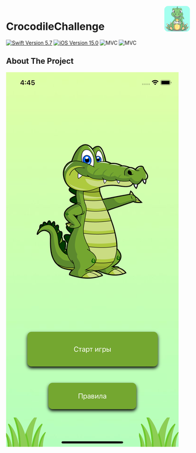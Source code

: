 <!-- HEADER -->
<img src="https://github.com/ReznikVD/CrocodileChallenge/blob/main/screenshots/logo.png" align="right"/>
<h1>CrocodileChallenge </h1>

<!-- PROJECT SHIELDS -->
<p align="left"> 
<a href="https://swift.org">
<img src="https://img.shields.io/badge/Swift-5.7-orange" alt="Swift Version 5.7" /></a>
<a href="https://developer.apple.com/ios/">
<img src="https://img.shields.io/badge/iOS-15.0%2B-success" alt="iOS Version 15.0"/></a>
<img src="https://img.shields.io/badge/MVC-ff69b4" alt="MVC" /></a>
<img src="https://img.shields.io/badge/No storyboard-purple" alt="MVC" /></a>
</p>

## About The Project

![Alt text](https://github.com/ReznikVD/CrocodileChallenge/blob/main/screenshots/MainVC.png "Main View Controller")

